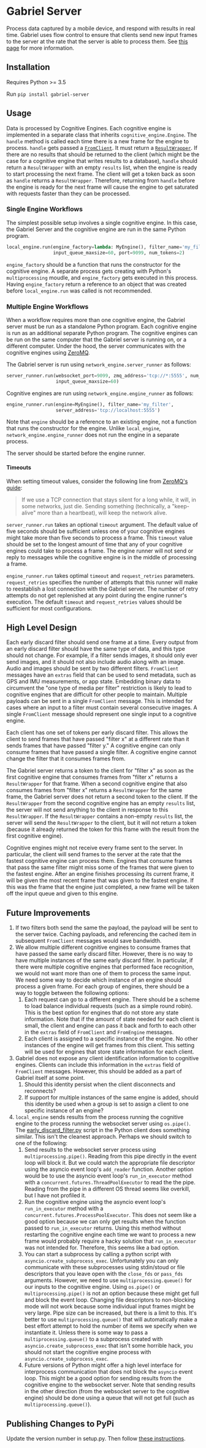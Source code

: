 # Gabriel Server

Process data captured by a mobile device, and respond with results in real time.
Gabriel uses flow control to ensure that clients send new input frames to the
server at the rate that the server is able to process them. See
[this page](http://gabriel.cs.cmu.edu) for more information.

## Installation
Requires Python >= 3.5

Run `pip install gabriel-server`

## Usage

Data is processed by Cognitive Engines. Each cognitive engine is implemented in
a separate class that inherits `cognitive_engine.Engine`. The `handle` method is
called each time there is a new frame for the engine to process. `handle` gets
passed a
[`FromClient`](https://github.com/cmusatyalab/gabriel-protocol/blob/2f6f7f2a057bed9c5a965f85d2fec1aa07befd82/gabriel.proto#L19).
It must return a
[`ResultWrapper`](https://github.com/cmusatyalab/gabriel-protocol/blob/2f6f7f2a057bed9c5a965f85d2fec1aa07befd82/gabriel.proto#L28).
If there are no results that should be returned to the client (which might be
the case for a cognitive engine that writes results to a database), `handle`
should return a `ResultWrapper` with an empty `results` list, when the engine is
ready to start processing the next frame. The client will get a token back as
soon as `handle` returns a `ResultWrapper`. Therefore, returning from `handle`
before the engine is ready for the next frame will cause the engine to get
saturated with requests faster than they can be processed.

### Single Engine Workflows

The simplest possible setup involves a single cognitive engine. In this case,
the Gabriel Server and the cognitive engine are run in the same Python program.

```python
local_engine.run(engine_factory=lambda: MyEngine(), filter_name='my_filter',
                 input_queue_maxsize=60, port=9099, num_tokens=2)
```

`engine_factory` should be a function that runs the constructor for the
cognitive engine. A separate process gets creating with Python's
`multiprocessing` moudle, and `engine_factory` gets executed in this process.
Having `engine_factory` return a reference to an object that was created before
`local_engine.run` was called is not recommended.

### Multiple Engine Workflows

When a workflow requires more than one cognitive engine, the Gabriel server must
be run as a standalone Python program. Each cognitive engine is run as an
additional separate Python program. The cognitive engines can be run on the same
computer that the Gabriel server is running on, or a different computer. Under
the hood, the server communicates with the cognitive engines using
[ZeroMQ](https://zeromq.org/).

The Gabriel server is run using `network_engine.server_runner` as follows:

```python
server_runner.run(websocket_port=9099, zmq_address='tcp://*:5555', num_tokens=2,
                  input_queue_maxsize=60)
```

Cognitive engines are run using `network_engine.engine_runner` as follows:

```python
engine_runner.run(engine=MyEngine(), filter_name='my_filter',
                  server_address='tcp://localhost:5555')
```

Note that `engine` should be a reference to an existing engine, not a function
that runs the constructor for the engine. Unlike `local_engine`,
`network_engine.engine_runner` does not run the engine in a separate process.

The server should be started before the engine runner.

#### Timeouts

When setting timeout values, consider the following line from
[ZeroMQ's guide](http://zguide.zeromq.org/py:chapter4#Shrugging-It-Off):
> If we use a TCP connection that stays silent for a long while, it will, in
> some networks, just die. Sending something (technically, a "keep-alive" more
> than a heartbeat), will keep the network alive.

`server_runner.run` takes an optional `timeout` argument. The default value of
five seconds should be sufficient unless one of your cognitive engines might
take more than five seconds to process a frame. This `timeout` value
should be set to the longest amount of time that any of your cognitive engines
could take to process a frame. The engine runner will not send or reply to
messages while the cognitive engine is in the middle of processing a frame.

`engine_runner.run` takes optimal `timeout` and `request_retries` parameters.
`request_retries` specifies the number of attempts that this runner will make to
reestablish a lost connection with the Gabriel server. The number of retry
attempts do not get replenished at any point during the engine runner's
execution. The default `timeout` and `request_retries` values should be
sufficient for most configurations.

## High Level Design

Each early discard filter should send one frame at a time. Every output from an
early discard filter should have the same type of data, and this type
should not change. For example, if a filter sends images, it should only ever
send images, and it should not also include audio along with an image. Audio and
images should be sent by two different filters. `FromClient` messages have an
`extras` field that can be used to send metadata, such as GPS and IMU
measurements, or app state. Embedding binary data to circumvent the
"one type of media per filter" restriction is likely to lead to cognitive
engines that are difficult for other people to maintain. Multiple payloads can
be sent in a single `FromClient` message. This is intended for cases where an
input to a filter must contain several consecutive images. A single `FromClient`
message should represent one single input to a cognitive engine.

Each client has one set of tokens per early discard filter. This allows the
client to send frames that have passed "filter x" at a different rate than it
sends frames that have passed "filter y." A cognitive engine can only consume
frames that have passed a single filter. A cognitive engine cannot change the
filter that it consumes frames from.

The Gabriel server returns a token to the client for "filter x" as soon as the
first cognitive engine that consumes frames from "filter x" returns a
`ResultWrapper` for that frame. When a second cognitive engine that also
consumes frames from "filter x" returns a `ResultWrapper` for the same frame,
the Gabriel server does not return a second token to the client. If the
`ResultWrapper` from the second cognitive engine has an empty `results` list,
the server will not send anything to the client in response to this
`ResultWrapper`. If the `ResultWrapper` contains a non-empty `results` list, the
server will send the `ResultWrapper` to the client, but it will not return a
token (because it already returned the token for this frame with the result from
the first cognitive engine).

Cognitive engines might not receive every frame sent to the server. In
particular, the client will send frames to the server at the rate that the
fastest cognitive engine can process them. Engines that consume frames that pass
the same filter might miss some of the frames that were given to the fastest
engine. After an engine finishes processing its current frame, it will be given
the most recent frame that was given to the fastest engine. If this was the
frame that the engine just completed, a new frame will be taken off the input
queue and given to this engine.

## Future Improvements

1. If two filters both send the same the payload, the payload will be sent to
   the server twice. Caching payloads, and referencing the cached item in
   subsequent `FromClient` messages would save bandwidth.
2. We allow multiple different cognitive engines to consume frames that have
   passed the same early discard filter. However, there is no way to have
   multiple instances of the same early discard filter. In particular, if there
   were multiple cognitive engines that performed face recognition, we would not
   want more than one of them to process the same input. We need some way
   to decide which instance of an engine should process a given frame. For each
   group of engines, there should be a way to toggle between the following
   options:
   1. Each request can go to a different engine. There should be a scheme to
      load balance individual requests (such as a simple round robin). This is
      the best option for engines that do not store any state information. Note
      that if the amount of state needed for each client is small, the client
      and engine can pass it back and forth to each other in the `extras` field
      of `FromClient` and `FromEngine` messages.
   2. Each client is assigned to a specific instance of the engine. No other
      instances of the engine will get frames from this client. This setting
      will be used for engines that store state information for each client.
3. Gabriel does not expose any client identification information to cognitive
   engines. Clients can include this information in the `extras` field of
   `FromClient` messages. However, this should be added as a part of Gabriel
   itself at some point.
   1. Should this identity persist when the client disconnects and reconnects?
   2. If support for multiple instances of the same engine is added, should this
      identity be used when a group is set to assign a client to one specific
      instance of an engine?
4. `local_engine` sends results from the process running the cognitive engine to
   the process running the websocket server using `os.pipe()`. The
   [early_discard_filter.py](https://github.com/cmusatyalab/gabriel-python-common/blob/master/src/gabriel_client/early_discard_filter.py)
   script in the Python client does something similar. This isn't the cleanest
   approach. Perhaps we should switch to one of the following:
   1. Send results to the websocket server process using
      `multiprocessing.pipe()`. Reading from this pipe directly in the event
      loop will block it. But we could watch the appropriate file descriptor
      using the asyncio event loop's `add_reader` function. Another option would
      be to use the asyncio event loop's `run_in_executor` method with a
      `concurrent.futures.ThreadPoolExecutor` to read the the pipe. Reading from
      the pipe in a different OS thread seems like overkill, but I have not
      profiled it.
   2. Run the cognitive engine using the asyncio event loop's `run_in_executor`
      method with a `concurrent.futures.ProcessPoolExecutor`. This does not seem
      like a good option because we can only get results when the function
      passed to `run_in_executor` returns. Using this method without restarting
      the cognitive engine each time we want to process a new frame would
      probably require a hacky solution that `run_in_executor` was not intended
      for. Therefore, this seems like a bad option.
   3. You can start a subprocess by calling a python script with
      `asyncio.create_subprocess_exec`. Unfortunately you can only communicate
      with these subprocesses using stdin/stoud or file descriptors that you
      leave open with the `close_fds` or `pass_fds` arguments. However, we need
      to use `multiprocessing.queue()` for our inputs to the cognitive engine.
      Using `os.pipe()` or `multiprocessing.pipe()` is not an option because
      these might get full and block the event loop. Changing file descriptors
      to non-blocking mode will not work because some individual input frames
      might be very large. Pipe size can be increased, but there is a limit to
      this. It's better to use `multiprocessing.queue()` that will automatically
      make a best effort attempt to hold the number of items we specify when we
      instantiate it. Unless there is some way to pass a
      `multiprocessing.queue()` to a subprocess created with
      `asyncio.create_subprocess_exec` that isn't some horrible hack, you should
      not start the cognitive engine process with
      `asyncio.create_subprocess_exec`.
   4. Future versions of Python might offer a high level interface for
      interprocess communication that does not block the `asyncio` event loop.
      This might be a good option for sending results from the cognitive engine
      to the websocket server. Note that sending results in the other direction
      (from the websocket server to the cognitive engine) should be done using
      a queue that will not get full (such as `multiprocessing.queue()`).

## Publishing Changes to PyPi

Update the version number in setup.py. Then follow
[these instructions](https://packaging.python.org/tutorials/packaging-projects/#generating-distribution-archives).
